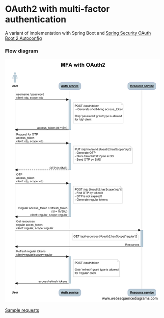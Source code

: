 # OAuth2 with multi-factor authentication

A variant of implementation with Spring Boot and [Spring Security OAuth Boot 2 Autoconfig](https://docs.spring.io/spring-security-oauth2-boot/docs/2.2.x/reference/htmlsingle/)

### Flow diagram

![diagram](oauth2-mfa-diagram.png)

[Sample requests](api-demo.http)